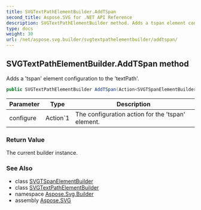 ```yaml
---
title: SVGTextPathElementBuilder.AddTSpan
second_title: Aspose.SVG for .NET API Reference
description: SVGTextPathElementBuilder method. Adds a tspan element configuration to the textPath
type: docs
weight: 30
url: /net/aspose.svg.builder/svgtextpathelementbuilder/addtspan/
---
```

## SVGTextPathElementBuilder.AddTSpan method

Adds a 'tspan' element configuration to the 'textPath'.

```csharp
public SVGTextPathElementBuilder AddTSpan(Action<SVGTSpanElementBuilder> configure)
```

| Parameter | Type | Description |
| --- | --- | --- |
| configure | Action`1 | The configuration action for the 'tspan' element. |

### Return Value

The current builder instance.

### See Also

* class [SVGTSpanElementBuilder](../../svgtspanelementbuilder/)
* class [SVGTextPathElementBuilder](../)
* namespace [Aspose.Svg.Builder](../../../aspose.svg.builder/)
* assembly [Aspose.SVG](../../../)
